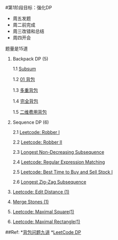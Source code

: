 #第1阶段目标：强化DP
* 周五发题
* 周二前完成
* 周三改错和总结
* 周四开会

题量是15道

1. Backpack DP (5)

   1.1 [Subsum]()

   1.2 [01 背包](http://love-oriented.com/pack/P01.html)

   1.3 [多重背包](http://love-oriented.com/pack/P03.html)

   1.4 [完全背包](http://love-oriented.com/pack/P02.html)

   1.5 [二维费用背包](http://love-oriented.com/pack/P05.html)

2. Sequence DP (6)

   2.1 [Leetcode: Robber I](https://leetcode.com/problems/house-robber/)

   2.2 [Leetcode: Robber II](https://leetcode.com/problems/house-robber-ii/)

   2.3 [Longest Non-Decreasing Subsequence](http://www.lintcode.com/zh-cn/problem/longest-increasing-subsequence/)

   2.4 [Leetcode: Regular Expression Matching](https://leetcode.com/problems/regular-expression-matching/)

   2.5 [Leetcode: Best Time to Buy and Sell Stock I](https://leetcode.com/problems/best-time-to-buy-and-sell-stock/)

   2.6 [Longest Zig-Zag Subsequence]()

4. [Leetcode: Edit Distance (1)](https://leetcode.com/problems/edit-distance/)

5. [Merge Stones (1)](http://www.cprogramdevelop.com/4536284/)

6. [Leetcode: Maximal Square(1)](https://leetcode.com/problems/maximal-square/)

7. [Leetcode: Maximal Rectangle(1)](https://leetcode.com/problems/maximal-rectangle/)

##Ref:
*[背包问题九讲](http://love-oriented.com/pack/)
*[LeetCode DP](https://leetcode.com/tag/dynamic-programming/)